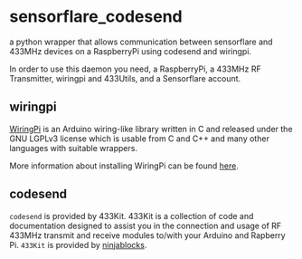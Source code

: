 # sensorflare_codesend
a python wrapper that allows communication between sensorflare and 433MHz devices on a RaspberryPi using codesend and wiringpi.

In order to use this daemon you need, a RaspberryPi, a 433MHz RF Transmitter, wiringpi and 433Utils, and a Sensorflare account.

## wiringpi

[WiringPi](https://projects.drogon.net/raspberry-pi/wiringpi/) is an Arduino wiring-like library written in C and released under the GNU LGPLv3 license which is usable from C and C++ and many other languages with suitable wrappers.

More information about installing WiringPi can be found [here](https://projects.drogon.net/raspberry-pi/wiringpi/download-and-install/).

## codesend

`codesend` is provided by 433Kit.
433Kit is a collection of code and documentation designed to assist you in the connection and usage of RF 433MHz transmit and receive modules to/with your Arduino and Rapberry Pi.
`433Kit` is provided by [ninjablocks](https://github.com/ninjablocks/433Utils).


